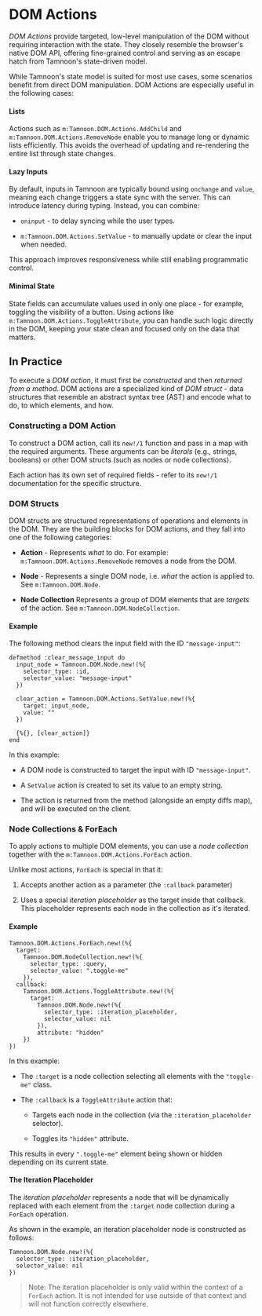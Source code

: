 # DOM Actions

_DOM Actions_ provide targeted, low-level manipulation of the DOM without requiring interaction with the state. They closely resemble the browser's native DOM API, offering fine-grained control and serving as an escape hatch from Tamnoon's state-driven model.

While Tamnoon's state model is suited for most use cases, some scenarios benefit from direct DOM manipulation. DOM Actions are especially useful in the following cases:

#### Lists

Actions such as `m:Tamnoon.DOM.Actions.AddChild` and `m:Tamnoon.DOM.Actions.RemoveNode` enable you to manage long or dynamic lists efficiently. This avoids the overhead of updating and re-rendering the entire list through state changes.

#### Lazy Inputs

By default, inputs in Tamnoon are typically bound using `onchange` and `value`, meaning each change triggers a state sync with the server. This can introduce latency during typing. Instead, you can combine:

- `oninput` - to delay syncing while the user types.

- `m:Tamnoon.DOM.Actions.SetValue` - to manually update or clear the input when needed.

This approach improves responsiveness while still enabling programmatic control.

#### Minimal State

State fields can accumulate values used in only one place - for example, toggling the visibility of a button. Using actions like `m:Tamnoon.DOM.Actions.ToggleAttribute`, you can handle such logic directly in the DOM, keeping your state clean and focused only on the data that matters.

## In Practice

To execute a _DOM action_, it must first be _constructed_ and then _returned from a method_. DOM actions are a specialized kind of _DOM struct_ - data structures that resemble an abstract syntax tree (AST) and encode what to do, to which elements, and how.

### Constructing a DOM Action

To construct a DOM action, call its `new!/1` function and pass in a map with the required arguments. These arguments can be _literals_ (e.g., strings, booleans) or other DOM structs (such as nodes or node collections).

Each action has its own set of required fields - refer to its `new!/1` documentation for the specific structure.

### DOM Structs

DOM structs are structured representations of operations and elements in the DOM. They are the building blocks for DOM actions, and they fall into one of the following categories:

- **Action** - Represents _what_ to do. For example: `m:Tamnoon.DOM.Actions.RemoveNode` removes a node from the DOM.

- **Node** - Represents a single DOM node, i.e. _what_ the action is applied to. See `m:Tamnoon.DOM.Node`.

- **Node Collection** Represents a group of DOM elements that are _targets_ of the action. See `m:Tamnoon.DOM.NodeCollection`.

#### Example

The following method clears the input field with the ID `"message-input"`:

```
defmethod :clear_message_input do
  input_node = Tamnoon.DOM.Node.new!(%{
    selector_type: :id,
    selector_value: "message-input"
  })

  clear_action = Tamnoon.DOM.Actions.SetValue.new!(%{
    target: input_node,
    value: ""
  })

  {%{}, [clear_action]}
end
```

In this example:

- A DOM node is constructed to target the input with ID `"message-input"`.

- A `SetValue` action is created to set its value to an empty string.

- The action is returned from the method (alongside an empty diffs map), and will be executed on the client.

### Node Collections & ForEach

To apply actions to multiple DOM elements, you can use a _node collection_ together with the `m:Tamnoon.DOM.Actions.ForEach` action.

Unlike most actions, `ForEach` is special in that it:

1. Accepts another action as a parameter (the `:callback` parameter)

2. Uses a special _iteration placeholder_ as the target inside that callback. This placeholder represents each node in the collection as it's iterated.

#### Example

```
Tamnoon.DOM.Actions.ForEach.new!(%{
  target:
    Tamnoon.DOM.NodeCollection.new!(%{
      selector_type: :query,
      selector_value: ".toggle-me"
    }),
  callback:
    Tamnoon.DOM.Actions.ToggleAttribute.new!(%{
      target:
        Tamnoon.DOM.Node.new!(%{
          selector_type: :iteration_placeholder,
          selector_value: nil
        }),
        attribute: "hidden"
    })
})
```

In this example:

- The `:target` is a node collection selecting all elements with the `"toggle-me"` class.

- The `:callback` is a `ToggleAttribute` action that:

  - Targets each node in the collection (via the `:iteration_placeholder` selector).

  - Toggles its `"hidden"` attribute.

This results in every `".toggle-me"` element being shown or hidden depending on its current state.

#### The Iteration Placeholder

The _iteration placeholder_ represents a node that will be dynamically replaced with each element from the `:target` node collection during a `ForEach` operation.

As shown in the example, an iteration placeholder node is constructed as follows:

```
Tamnoon.DOM.Node.new!(%{
  selector_type: :iteration_placeholder,
  selector_value: nil
})
```

> Note: The iteration placeholder is only valid within the context of a `ForEach` action. It is not intended for use outside of that context and will not function correctly elsewhere.
